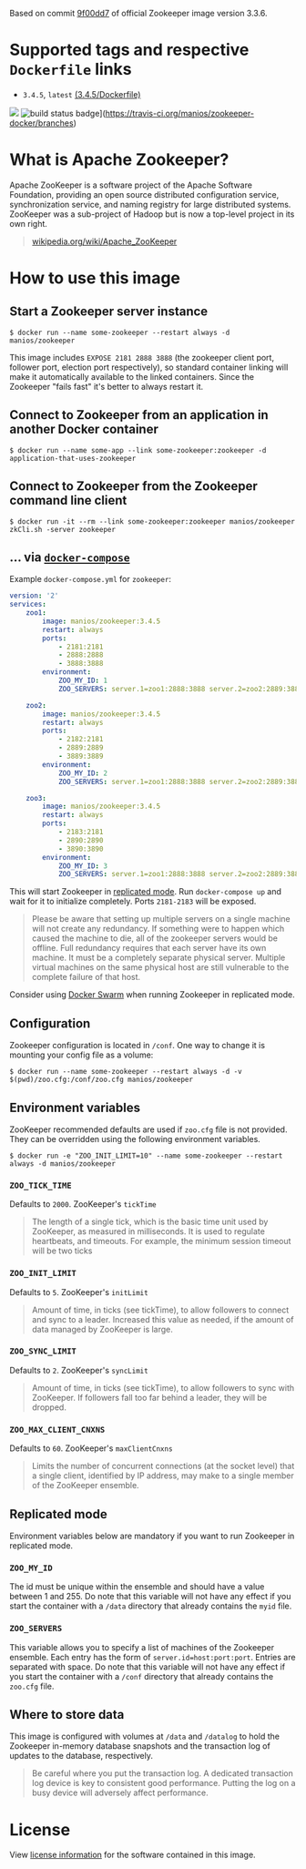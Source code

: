 Based on commit [9f00dd7](https://github.com/31z4/zookeeper-docker/tree/9f00dd78dcd67baa9b57449329fcbd4744948326) of official Zookeeper image version 3.3.6.

# Supported tags and respective `Dockerfile` links

* `3.4.5`, `latest` [(3.4.5/Dockerfile)](https://github.com/manios/zookeeper-docker/blob/master/3.4.5/Dockerfile)

[![](https://images.microbadger.com/badges/image/manios/zookeeper.svg)](http://microbadger.com/images/manios/zookeeper)  ![build status badge](https://img.shields.io/travis/manios/zookeeper-docker/master.svg)](https://travis-ci.org/manios/zookeeper-docker/branches)

# What is Apache Zookeeper?

Apache ZooKeeper is a software project of the Apache Software Foundation, providing an open source distributed configuration service, synchronization service, and naming registry for large distributed systems. ZooKeeper was a sub-project of Hadoop but is now a top-level project in its own right.

> [wikipedia.org/wiki/Apache_ZooKeeper](https://en.wikipedia.org/wiki/Apache_ZooKeeper)

# How to use this image

## Start a Zookeeper server instance

	$ docker run --name some-zookeeper --restart always -d manios/zookeeper

This image includes `EXPOSE 2181 2888 3888` (the zookeeper client port, follower port, election port respectively), so standard container linking will make it automatically available to the linked containers. Since the Zookeeper "fails fast" it's better to always restart it.

## Connect to Zookeeper from an application in another Docker container

	$ docker run --name some-app --link some-zookeeper:zookeeper -d application-that-uses-zookeeper

## Connect to Zookeeper from the Zookeeper command line client

	$ docker run -it --rm --link some-zookeeper:zookeeper manios/zookeeper zkCli.sh -server zookeeper

## ... via [`docker-compose`](https://github.com/docker/compose)

Example `docker-compose.yml` for `zookeeper`:

```yaml
version: '2'
services:
    zoo1:
        image: manios/zookeeper:3.4.5
        restart: always
        ports:
            - 2181:2181
            - 2888:2888
            - 3888:3888
        environment:
            ZOO_MY_ID: 1
            ZOO_SERVERS: server.1=zoo1:2888:3888 server.2=zoo2:2889:3889 server.3=zoo3:2890:3890

    zoo2:
        image: manios/zookeeper:3.4.5
        restart: always
        ports:
            - 2182:2181
            - 2889:2889
            - 3889:3889
        environment:
            ZOO_MY_ID: 2
            ZOO_SERVERS: server.1=zoo1:2888:3888 server.2=zoo2:2889:3889 server.3=zoo3:2890:3890

    zoo3:
        image: manios/zookeeper:3.4.5
        restart: always
        ports:
            - 2183:2181
            - 2890:2890
            - 3890:3890
        environment:
            ZOO_MY_ID: 3
            ZOO_SERVERS: server.1=zoo1:2888:3888 server.2=zoo2:2889:3889 server.3=zoo3:2890:3890

```

This will start Zookeeper in [replicated mode](http://zookeeper.apache.org/doc/current/zookeeperStarted.html#sc_RunningReplicatedZooKeeper). Run `docker-compose up` and wait for it to initialize completely. Ports `2181-2183` will be exposed.

> Please be aware that setting up multiple servers on a single machine will not create any redundancy. If something were to happen which caused the machine to die, all of the zookeeper servers would be offline. Full redundancy requires that each server have its own machine. It must be a completely separate physical server. Multiple virtual machines on the same physical host are still vulnerable to the complete failure of that host.

Consider using [Docker Swarm](https://www.docker.com/products/docker-swarm) when running Zookeeper in replicated mode.

## Configuration

Zookeeper configuration is located in `/conf`. One way to change it is mounting your config file as a volume:

	$ docker run --name some-zookeeper --restart always -d -v $(pwd)/zoo.cfg:/conf/zoo.cfg manios/zookeeper

## Environment variables

ZooKeeper recommended defaults are used if `zoo.cfg` file is not provided. They can be overridden using the following environment variables.

    $ docker run -e "ZOO_INIT_LIMIT=10" --name some-zookeeper --restart always -d manios/zookeeper

### `ZOO_TICK_TIME`

Defaults to `2000`. ZooKeeper's `tickTime`

> The length of a single tick, which is the basic time unit used by ZooKeeper, as measured in milliseconds. It is used to regulate heartbeats, and timeouts. For example, the minimum session timeout will be two ticks

### `ZOO_INIT_LIMIT`

Defaults to `5`. ZooKeeper's `initLimit`

> Amount of time, in ticks (see tickTime), to allow followers to connect and sync to a leader. Increased this value as needed, if the amount of data managed by ZooKeeper is large.

### `ZOO_SYNC_LIMIT`

Defaults to `2`. ZooKeeper's `syncLimit`

> Amount of time, in ticks (see tickTime), to allow followers to sync with ZooKeeper. If followers fall too far behind a leader, they will be dropped.

### `ZOO_MAX_CLIENT_CNXNS`

Defaults to `60`. ZooKeeper's `maxClientCnxns`

> Limits the number of concurrent connections (at the socket level) that a single client, identified by IP address, may make to a single member of the ZooKeeper ensemble.

## Replicated mode

Environment variables below are mandatory if you want to run Zookeeper in replicated mode.

### `ZOO_MY_ID`

The id must be unique within the ensemble and should have a value between 1 and 255. Do note that this variable will not have any effect if you start the container with a `/data` directory that already contains the `myid` file.

### `ZOO_SERVERS`

This variable allows you to specify a list of machines of the Zookeeper ensemble. Each entry has the form of `server.id=host:port:port`. Entries are separated with space. Do note that this variable will not have any effect if you start the container with a `/conf` directory that already contains the `zoo.cfg` file.

## Where to store data

This image is configured with volumes at `/data` and `/datalog` to hold the Zookeeper in-memory database snapshots and the transaction log of updates to the database, respectively.

> Be careful where you put the transaction log. A dedicated transaction log device is key to consistent good performance. Putting the log on a busy device will adversely affect performance.

# License

View [license information](https://github.com/apache/zookeeper/blob/release-3.4.5/LICENSE.txt) for the software contained in this image.
